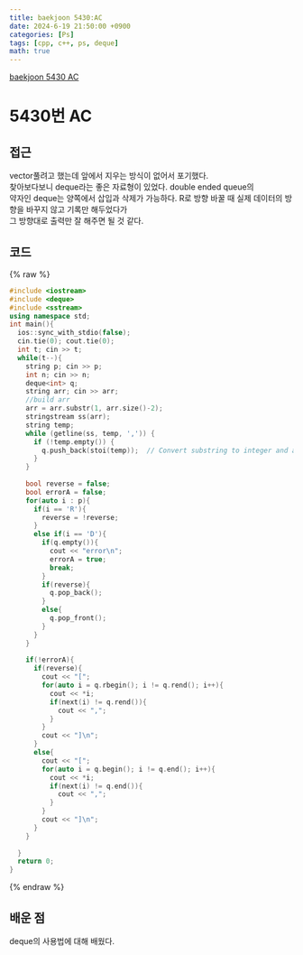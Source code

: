 ```yaml
---
title: baekjoon 5430:AC
date: 2024-6-19 21:50:00 +0900
categories: [Ps]
tags: [cpp, c++, ps, deque]
math: true
---
```


[baekjoon 5430 AC](https://www.acmicpc.net/problem/5430)

# 5430번 AC

## 접근
vector풀려고 했는데 앞에서 지우는 방식이 없어서 포기했다.  
찾아보다보니 deque라는 좋은 자료형이 있었다. double ended queue의  
약자인 deque는 양쪽에서 삽입과 삭제가 가능하다. 
R로 방향 바꿀 때 실제 데이터의 방향을 바꾸지 않고 기록만 해두었다가  
그 방향대로 출력만 잘 해주면 될 것 같다.

## 코드
{% raw %}
```cpp
#include <iostream>
#include <deque>
#include <sstream>
using namespace std;
int main(){
  ios::sync_with_stdio(false);
  cin.tie(0); cout.tie(0);
  int t; cin >> t;
  while(t--){
    string p; cin >> p;
    int n; cin >> n;
    deque<int> q;
    string arr; cin >> arr;
    //build arr
    arr = arr.substr(1, arr.size()-2);
    stringstream ss(arr);
    string temp;
    while (getline(ss, temp, ',')) {
      if (!temp.empty()) {
        q.push_back(stoi(temp));  // Convert substring to integer and add to vector
      }
    }
    
    bool reverse = false;
    bool errorA = false;
    for(auto i : p){
      if(i == 'R'){
        reverse = !reverse;
      }
      else if(i == 'D'){
        if(q.empty()){
          cout << "error\n";
          errorA = true;
          break;
        }
        if(reverse){
          q.pop_back();
        }
        else{
          q.pop_front();
        }
      }
    }
    
    if(!errorA){
      if(reverse){
        cout << "[";
        for(auto i = q.rbegin(); i != q.rend(); i++){
          cout << *i;
          if(next(i) != q.rend()){
            cout << ",";
          }
        }
        cout << "]\n";
      }
      else{
        cout << "[";
        for(auto i = q.begin(); i != q.end(); i++){
          cout << *i;
          if(next(i) != q.end()){
            cout << ",";
          }
        }
        cout << "]\n";
      }
    }
    
  }
  return 0;
}
```
{% endraw %}
 

## 배운 점
deque의 사용법에 대해 배웠다.


